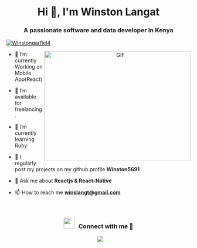 <h1 align="center">Hi 👋, I'm Winston Langat</a></h1>
<h3 align="center">A passionate software and data developer in Kenya </h3>

<p align="left"> <a href="https://twitter.com/Winstongarfiel4" target="blank"><img src="https://img.shields.io/twitter/follow/winstongarfiel4?logo=twitter&style=for-the-badge" alt="Winstongarfiel4" /></a> </p>

<a target="_blank" align="center">
  <img align="right" top="500" height="300" width="400" alt="GIF" src="https://media.giphy.com/media/SWoSkN6DxTszqIKEqv/giphy.gif">
</a>

- 🌱 I’m currently Working on Mobile App(React)

- 🤝 I’m available for freelancing.

- 🌱 I’m currently learning Ruby

- 📝 I regularly post my projects on my github profile **Winston5691**

- 💬 Ask me about **Reactjs & React-Native**

- 📫 How to reach me **winslangt@gmail.com**
<br/>
<h3 align="center" > <img src="https://media.giphy.com/media/iY8CRBdQXODJSCERIr/giphy.gif" width="30" height="30" style="margin-right: 10px;">Connect with me 🤝 </h3>

<p align="center">

 <div align="center"  class="icons-social" style="margin-left: 10px;">
        <a style="margin-left: 10px;" target="_blank" href="https://github.com/winston5691">
		<img src="https://img.icons8.com/doodle/40/000000/github--v1.png"></a>
		<a style="margin-left: 10px;" target="_blank" href="https://twitter.com/100rabhcsmc">
</p>